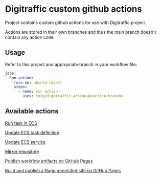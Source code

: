 # Digitraffic custom github actions

Project contains custom github actions for use with Digitraffic project.

Actions are stored in their own branches and thus the main branch doesn't contain any action code.

## Usage

Refer to this project and appropriate branch in your workflow file:

```yaml
jobs:
  Run-action:
    runs-on: ubuntu-latest
    steps:
      - name: run action
        uses: tmfg/digitraffic-actions@<action-branch>
```

## Available actions

[Run task in ECS](https://github.com/tmfg/digitraffic-actions/tree/ecs-run-task/v1)

[Update ECS task definition](https://github.com/tmfg/digitraffic-actions/tree/update-task-def/v1)

[Update ECS service](https://github.com/tmfg/digitraffic-actions/tree/ecs-service-update/v1)

[Mirror repository](https://github.com/tmfg/digitraffic-actions/tree/mirror/v1)

[Publish workflow artifacts on GitHub Pages](https://github.com/tmfg/digitraffic-actions/tree/gh-pages-publish/v1)

[Build and publish a Hugo generated site on GitHub Pages](https://github.com/tmfg/digitraffic-actions/tree/publish-hugo-site/v1)



